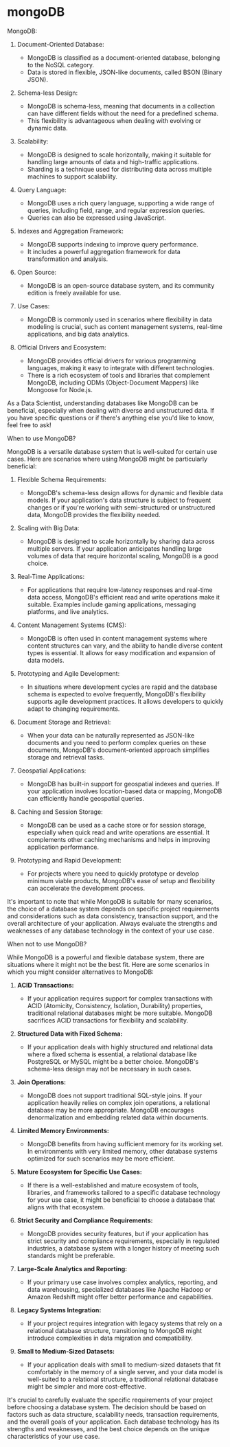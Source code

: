 # mongoDB
MongoDB:

1. Document-Oriented Database:
   - MongoDB is classified as a document-oriented database, belonging to the NoSQL category.
   - Data is stored in flexible, JSON-like documents, called BSON (Binary JSON).

2. Schema-less Design:
   - MongoDB is schema-less, meaning that documents in a collection can have different fields without the need for a predefined schema.
   - This flexibility is advantageous when dealing with evolving or dynamic data.

3. Scalability:
   - MongoDB is designed to scale horizontally, making it suitable for handling large amounts of data and high-traffic applications.
   - Sharding is a technique used for distributing data across multiple machines to support scalability.

4. Query Language:
   - MongoDB uses a rich query language, supporting a wide range of queries, including field, range, and regular expression queries.
   - Queries can also be expressed using JavaScript.

5. Indexes and Aggregation Framework:
   - MongoDB supports indexing to improve query performance.
   - It includes a powerful aggregation framework for data transformation and analysis.

6. Open Source:
   - MongoDB is an open-source database system, and its community edition is freely available for use.

7. Use Cases:
   - MongoDB is commonly used in scenarios where flexibility in data modeling is crucial, such as content management systems, real-time applications, and big data analytics.

8. Official Drivers and Ecosystem:
   - MongoDB provides official drivers for various programming languages, making it easy to integrate with different technologies.
   - There is a rich ecosystem of tools and libraries that complement MongoDB, including ODMs (Object-Document Mappers) like Mongoose for Node.js.

As a Data Scientist, understanding databases like MongoDB can be beneficial, especially when dealing with diverse and unstructured data. If you have specific questions or if there's anything else you'd like to know, feel free to ask!


When to use MongoDB?

MongoDB is a versatile database system that is well-suited for certain use cases. Here are scenarios where using MongoDB might be particularly beneficial:

1. Flexible Schema Requirements:
   - MongoDB's schema-less design allows for dynamic and flexible data models. If your application's data structure is subject to frequent changes or if you're working with semi-structured or unstructured data, MongoDB provides the flexibility needed.

2. Scaling with Big Data:
   - MongoDB is designed to scale horizontally by sharing data across multiple servers. If your application anticipates handling large volumes of data that require horizontal scaling, MongoDB is a good choice.

3. Real-Time Applications:
   - For applications that require low-latency responses and real-time data access, MongoDB's efficient read and write operations make it suitable. Examples include gaming applications, messaging platforms, and live analytics.

4. Content Management Systems (CMS):
   - MongoDB is often used in content management systems where content structures can vary, and the ability to handle diverse content types is essential. It allows for easy modification and expansion of data models.

5. Prototyping and Agile Development:
   - In situations where development cycles are rapid and the database schema is expected to evolve frequently, MongoDB's flexibility supports agile development practices. It allows developers to quickly adapt to changing requirements.

6. Document Storage and Retrieval:
   - When your data can be naturally represented as JSON-like documents and you need to perform complex queries on these documents, MongoDB's document-oriented approach simplifies storage and retrieval tasks.

7. Geospatial Applications:
   - MongoDB has built-in support for geospatial indexes and queries. If your application involves location-based data or mapping, MongoDB can efficiently handle geospatial queries.

8. Caching and Session Storage:
   - MongoDB can be used as a cache store or for session storage, especially when quick read and write operations are essential. It complements other caching mechanisms and helps in improving application performance.

9. Prototyping and Rapid Development:
   - For projects where you need to quickly prototype or develop minimum viable products, MongoDB's ease of setup and flexibility can accelerate the development process.

It's important to note that while MongoDB is suitable for many scenarios, the choice of a database system depends on specific project requirements and considerations such as data consistency, transaction support, and the overall architecture of your application. Always evaluate the strengths and weaknesses of any database technology in the context of your use case.

When not to use MongoDB?

While MongoDB is a powerful and flexible database system, there are situations where it might not be the best fit. Here are some scenarios in which you might consider alternatives to MongoDB:

1. **ACID Transactions:**
   - If your application requires support for complex transactions with ACID (Atomicity, Consistency, Isolation, Durability) properties, traditional relational databases might be more suitable. MongoDB sacrifices ACID transactions for flexibility and scalability.

2. **Structured Data with Fixed Schema:**
   - If your application deals with highly structured and relational data where a fixed schema is essential, a relational database like PostgreSQL or MySQL might be a better choice. MongoDB's schema-less design may not be necessary in such cases.

3. **Join Operations:**
   - MongoDB does not support traditional SQL-style joins. If your application heavily relies on complex join operations, a relational database may be more appropriate. MongoDB encourages denormalization and embedding related data within documents.

4. **Limited Memory Environments:**
   - MongoDB benefits from having sufficient memory for its working set. In environments with very limited memory, other database systems optimized for such scenarios may be more efficient.

5. **Mature Ecosystem for Specific Use Cases:**
   - If there is a well-established and mature ecosystem of tools, libraries, and frameworks tailored to a specific database technology for your use case, it might be beneficial to choose a database that aligns with that ecosystem.

6. **Strict Security and Compliance Requirements:**
   - MongoDB provides security features, but if your application has strict security and compliance requirements, especially in regulated industries, a database system with a longer history of meeting such standards might be preferable.

7. **Large-Scale Analytics and Reporting:**
   - If your primary use case involves complex analytics, reporting, and data warehousing, specialized databases like Apache Hadoop or Amazon Redshift might offer better performance and capabilities.

8. **Legacy Systems Integration:**
   - If your project requires integration with legacy systems that rely on a relational database structure, transitioning to MongoDB might introduce complexities in data migration and compatibility.

9. **Small to Medium-Sized Datasets:**
   - If your application deals with small to medium-sized datasets that fit comfortably in the memory of a single server, and your data model is well-suited to a relational structure, a traditional relational database might be simpler and more cost-effective.

It's crucial to carefully evaluate the specific requirements of your project before choosing a database system. The decision should be based on factors such as data structure, scalability needs, transaction requirements, and the overall goals of your application. Each database technology has its strengths and weaknesses, and the best choice depends on the unique characteristics of your use case.

